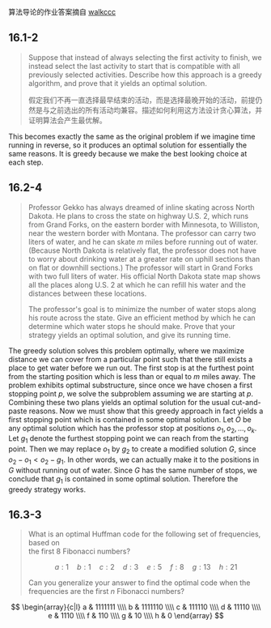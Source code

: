 算法导论的作业答案摘自 [walkccc](https://walkccc.github.io/CLRS/)

## 16.1-2

> Suppose that instead of always selecting the first activity to finish, we instead select the last activity to start that is compatible with all previously selected activities. Describe how this approach is a greedy algorithm, and prove that it yields an optimal solution.
>
> 假定我们不再一直选择最早结束的活动，而是选择最晚开始的活动，前提仍然是与之前选出的所有活动均兼容。描述如何利用这方法设计贪心算法，并证明算法会产生最优解。

This becomes exactly the same as the original problem if we imagine time running in reverse, so it produces an optimal solution for essentially the same reasons. It is greedy because we make the best looking choice at each step.

## 16.2-4

> Professor Gekko has always dreamed of inline skating across North Dakota. He plans to cross the state on highway U.S. 2, which runs from Grand Forks, on the eastern border with Minnesota, to Williston, near the western border with Montana. The professor can carry two liters of water, and he can skate $m$ miles before running out of water. (Because North Dakota is relatively flat, the professor does not have to worry about drinking water at a greater rate on uphill sections than on flat or downhill sections.) The professor will start in Grand Forks with two full liters of water. His official North Dakota state map shows all the places along U.S. 2 at which he can refill his water and the distances between these locations.
>
> The professor's goal is to minimize the number of water stops along his route across the state. Give an efficient method by which he can determine which water stops he should make. Prove that your strategy yields an optimal solution, and give its running time.

The greedy solution solves this problem optimally, where we maximize distance we can cover from a particular point such that there still exists a place to get water before we run out. The first stop is at the furthest point from the starting position which is less than or equal to $m$ miles away. The problem exhibits optimal substructure, since once we have chosen a first stopping point $p$, we solve the subproblem assuming we are starting at $p$. Combining these two plans yields an optimal solution for the usual cut-and-paste reasons. Now we must show that this greedy approach in fact yields a first stopping point which is contained in some optimal solution. Let $O$ be any optimal solution which has the professor stop at positions $o_1, o_2, \dots, o_k$. Let $g_1$ denote the furthest stopping point we can reach from the starting point. Then we may replace $o_1$ by $g_2$ to create a modified solution $G$, since $o_2 - o_1 < o_2 - g_1$. In other words, we can actually make it to the positions in $G$ without running out of water. Since $G$ has the same number of stops, we conclude that $g_1$ is contained in some optimal solution. Therefore the greedy strategy works.

## 16.3-3

> What is an optimal Huffman code for the following set of frequencies, based on  
> the first $8$ Fibonacci numbers?
>
> $$a:1 \quad b:1 \quad c:2 \quad d:3 \quad e:5 \quad f:8 \quad g:13 \quad h:21$$
>
> Can you generalize your answer to find the optimal code when the frequencies are the first $n$ Fibonacci numbers?

$$
\begin{array}{c|l}
a & 1111111 \\\\
b & 1111110 \\\\
c & 111110 \\\\
d & 11110 \\\\
e & 1110 \\\\
f & 110 \\\\
g & 10 \\\\
h & 0
\end{array}
$$